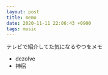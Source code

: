 ```yaml
---
layout: post
title: memo
date: 2020-11-11 22:06:43 +0900
tags: music
---
```


テレビで紹介してた気になるやつをメモ

- dezolve
- 神宿
